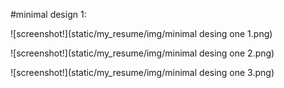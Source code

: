 #minimal design 1:

![screenshot!](static/my_resume/img/minimal desing one 1.png)

![screenshot!](static/my_resume/img/minimal desing one 2.png)

![screenshot!](static/my_resume/img/minimal desing one 3.png)



